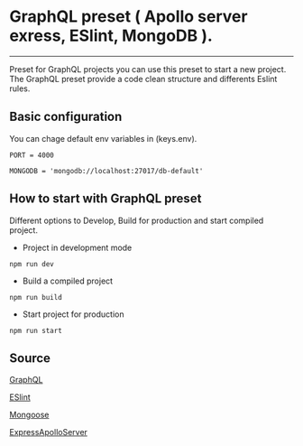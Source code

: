 # GraphQL preset ( Apollo server exress, ESlint, MongoDB ).
------------

Preset for GraphQL projects you can use this preset to start a new project. The GraphQL preset provide a code clean structure and differents Eslint rules.

## Basic configuration
You can chage default env variables in (keys.env).

`PORT = 4000`

`MONGODB = 'mongodb://localhost:27017/db-default'`

## How to start with GraphQL preset
Different options to Develop, Build for production and start compiled project.

- Project in development mode

`npm run dev`

- Build a compiled project

`npm run build`

- Start project for production

`npm run start`

## Source

[GraphQL][1]

[1]: https://graphql.org/ "GraphQL"

[ESlint][2]

[2]: https://graphql.org/ "ESlint"

[Mongoose][3]


[3]: https://mongoosejs.com/ "Mongoose"

[ExpressApolloServer][4]


[4]: https://www.npmjs.com/package/apollo-server-express "Express Apollo Server"
